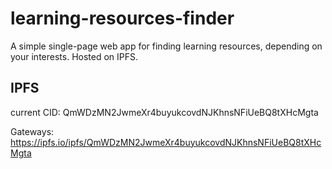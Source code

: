 # learning-resources-finder
A simple single-page web app for finding learning resources, depending on your interests. Hosted on IPFS.
## IPFS
current CID:
QmWDzMN2JwmeXr4buyukcovdNJKhnsNFiUeBQ8tXHcMgta

Gateways:
https://ipfs.io/ipfs/QmWDzMN2JwmeXr4buyukcovdNJKhnsNFiUeBQ8tXHcMgta
